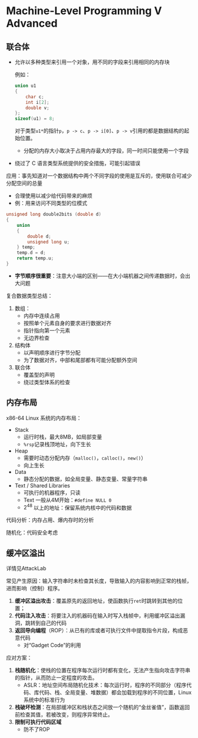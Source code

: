 # Machine-Level Programming V Advanced



## 联合体

* 允许以多种类型来引用一个对象，用不同的字段来引用相同的内存块

  例如：

  ```c
  union u1
  {
      char c;
      int i[2];
      double v;
  };
  sizeof(u1) = 8;
  ```

  对于类型`u1*`的指针`p`，`p -> c`、`p -> i[0]`、`p -> v`引用的都是数据结构的起始位置。

  * 分配的内存大小取决于占用内存最大的字段，同一时间只能使用一个字段

* 绕过了 C 语言类型系统提供的安全措施，可能引起错误



应用：事先知道对一个数据结构中两个不同字段的使用是互斥的，使用联合可减少分配空间的总量

  * 合理使用以减少给代码带来的麻烦
  * 例：用来访问不同类型的位模式

  ```c
  unsigned long double2bits (double d)
  {
      union
      {
          double d;
          unsigned long u;
      } temp;
      temp.d = d;
      return temp.u;
  }
  ```

* **字节顺序很重要**：注意大小端的区别——在大小端机器之间传递数据时，会出大问题



复合数据类型总结：

1. 数组：
   * 内存中连续占用
   * 按照单个元素自身的要求进行数据对齐
   * 指针指向第一个元素
   * 无边界检查
2. 结构体
   * 以声明顺序进行字节分配
   * 为了数据对齐，中部和尾部都有可能分配额外空间
3. 联合体
   * 覆盖型的声明
   * 绕过类型体系的检查





## 内存布局

x86-64 Linux 系统的内存布局：

* Stack
  * 运行时栈，最大8MB，如局部变量
  * `%rsp`记录栈顶地址，向下生长
* Heap
  * 需要时动态分配内存（`malloc()`，`calloc()`，`new()`）
  * 向上生长
* Data
  * 静态分配的数据，如全局变量、静态变量、常量字符串
* Text / Shared Libraries
  * 可执行的机器程序，只读
  * Text 一般从4M开始：`#define NULL 0`
  * $2^{48}$ 以上的地址：保留系统内核中的代码和数据

代码分析：内存占用、爆内存时的分析

随机化：代码安全考虑





## 缓冲区溢出

详情见AttackLab

常见产生原因：输入字符串时未检查其长度，导致输入的内容影响到正常的栈帧，进而影响（控制）程序。

1. **缓冲区溢出攻击**：覆盖原先的返回地址，使函数执行`ret`时跳转到其他的位置；
2. **代码注入攻击**：将要注入的机器码在输入时写入栈帧中，利用缓冲区溢出漏洞，跳转到自己的代码
3. **返回导向编程**（ROP）：从已有的库或者可执行文件中提取指令片段，构成恶意代码
   * 对“Gadget Code”的利用

应对方案：

1. **栈随机化**：使栈的位置在程序每次运行时都有变化，无法产生指向攻击字符串的指针，从而防止一定程度的攻击。
   * ASLR：地址空间布局随机化技术：每次运行时，程序的不同部分（程序代码、库代码、栈、全局变量、堆数据）都会加载到程序的不同位置，Linux系统中的标准行为
2. **栈破坏检测**：在局部缓冲区和栈状态之间放一个随机的“金丝雀值”，函数返回前检查其值，若被改变，则程序异常终止。
3. **限制可执行代码区域**
   * 防不了ROP

